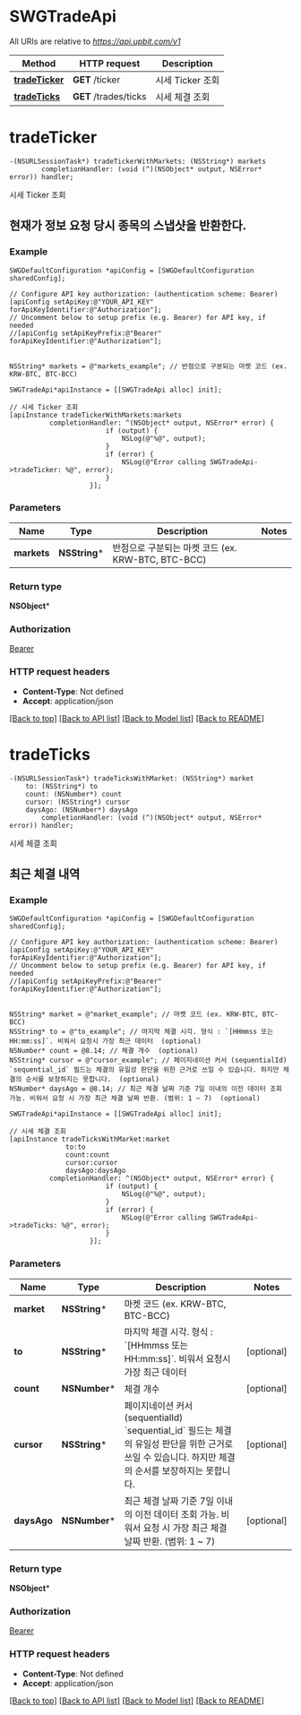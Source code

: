 # SWGTradeApi

All URIs are relative to *https://api.upbit.com/v1*

Method | HTTP request | Description
------------- | ------------- | -------------
[**tradeTicker**](SWGTradeApi.md#tradeticker) | **GET** /ticker | 시세 Ticker 조회
[**tradeTicks**](SWGTradeApi.md#tradeticks) | **GET** /trades/ticks | 시세 체결 조회


# **tradeTicker**
```objc
-(NSURLSessionTask*) tradeTickerWithMarkets: (NSString*) markets
        completionHandler: (void (^)(NSObject* output, NSError* error)) handler;
```

시세 Ticker 조회

## 현재가 정보 요청 당시 종목의 스냅샷을 반환한다. 

### Example 
```objc
SWGDefaultConfiguration *apiConfig = [SWGDefaultConfiguration sharedConfig];

// Configure API key authorization: (authentication scheme: Bearer)
[apiConfig setApiKey:@"YOUR_API_KEY" forApiKeyIdentifier:@"Authorization"];
// Uncomment below to setup prefix (e.g. Bearer) for API key, if needed
//[apiConfig setApiKeyPrefix:@"Bearer" forApiKeyIdentifier:@"Authorization"];


NSString* markets = @"markets_example"; // 반점으로 구분되는 마켓 코드 (ex. KRW-BTC, BTC-BCC) 

SWGTradeApi*apiInstance = [[SWGTradeApi alloc] init];

// 시세 Ticker 조회
[apiInstance tradeTickerWithMarkets:markets
          completionHandler: ^(NSObject* output, NSError* error) {
                        if (output) {
                            NSLog(@"%@", output);
                        }
                        if (error) {
                            NSLog(@"Error calling SWGTradeApi->tradeTicker: %@", error);
                        }
                    }];
```

### Parameters

Name | Type | Description  | Notes
------------- | ------------- | ------------- | -------------
 **markets** | **NSString***| 반점으로 구분되는 마켓 코드 (ex. KRW-BTC, BTC-BCC)  | 

### Return type

**NSObject***

### Authorization

[Bearer](../README.md#Bearer)

### HTTP request headers

 - **Content-Type**: Not defined
 - **Accept**: application/json

[[Back to top]](#) [[Back to API list]](../README.md#documentation-for-api-endpoints) [[Back to Model list]](../README.md#documentation-for-models) [[Back to README]](../README.md)

# **tradeTicks**
```objc
-(NSURLSessionTask*) tradeTicksWithMarket: (NSString*) market
    to: (NSString*) to
    count: (NSNumber*) count
    cursor: (NSString*) cursor
    daysAgo: (NSNumber*) daysAgo
        completionHandler: (void (^)(NSObject* output, NSError* error)) handler;
```

시세 체결 조회

## 최근 체결 내역 

### Example 
```objc
SWGDefaultConfiguration *apiConfig = [SWGDefaultConfiguration sharedConfig];

// Configure API key authorization: (authentication scheme: Bearer)
[apiConfig setApiKey:@"YOUR_API_KEY" forApiKeyIdentifier:@"Authorization"];
// Uncomment below to setup prefix (e.g. Bearer) for API key, if needed
//[apiConfig setApiKeyPrefix:@"Bearer" forApiKeyIdentifier:@"Authorization"];


NSString* market = @"market_example"; // 마켓 코드 (ex. KRW-BTC, BTC-BCC) 
NSString* to = @"to_example"; // 마지막 체결 시각. 형식 : `[HHmmss 또는 HH:mm:ss]`. 비워서 요청시 가장 최근 데이터  (optional)
NSNumber* count = @8.14; // 체결 개수  (optional)
NSString* cursor = @"cursor_example"; // 페이지네이션 커서 (sequentialId)  `sequential_id` 필드는 체결의 유일성 판단을 위한 근거로 쓰일 수 있습니다. 하지만 체결의 순서를 보장하지는 못합니다.  (optional)
NSNumber* daysAgo = @8.14; // 최근 체결 날짜 기준 7일 이내의 이전 데이터 조회 가능. 비워서 요청 시 가장 최근 체결 날짜 반환. (범위: 1 ~ 7)  (optional)

SWGTradeApi*apiInstance = [[SWGTradeApi alloc] init];

// 시세 체결 조회
[apiInstance tradeTicksWithMarket:market
              to:to
              count:count
              cursor:cursor
              daysAgo:daysAgo
          completionHandler: ^(NSObject* output, NSError* error) {
                        if (output) {
                            NSLog(@"%@", output);
                        }
                        if (error) {
                            NSLog(@"Error calling SWGTradeApi->tradeTicks: %@", error);
                        }
                    }];
```

### Parameters

Name | Type | Description  | Notes
------------- | ------------- | ------------- | -------------
 **market** | **NSString***| 마켓 코드 (ex. KRW-BTC, BTC-BCC)  | 
 **to** | **NSString***| 마지막 체결 시각. 형식 : &#x60;[HHmmss 또는 HH:mm:ss]&#x60;. 비워서 요청시 가장 최근 데이터  | [optional] 
 **count** | **NSNumber***| 체결 개수  | [optional] 
 **cursor** | **NSString***| 페이지네이션 커서 (sequentialId)  &#x60;sequential_id&#x60; 필드는 체결의 유일성 판단을 위한 근거로 쓰일 수 있습니다. 하지만 체결의 순서를 보장하지는 못합니다.  | [optional] 
 **daysAgo** | **NSNumber***| 최근 체결 날짜 기준 7일 이내의 이전 데이터 조회 가능. 비워서 요청 시 가장 최근 체결 날짜 반환. (범위: 1 ~ 7)  | [optional] 

### Return type

**NSObject***

### Authorization

[Bearer](../README.md#Bearer)

### HTTP request headers

 - **Content-Type**: Not defined
 - **Accept**: application/json

[[Back to top]](#) [[Back to API list]](../README.md#documentation-for-api-endpoints) [[Back to Model list]](../README.md#documentation-for-models) [[Back to README]](../README.md)

